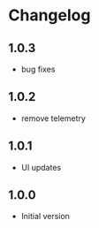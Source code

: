 # Changelog

## 1.0.3

-   bug fixes

## 1.0.2

-   remove telemetry

## 1.0.1

-   UI updates

## 1.0.0

-   Initial version
